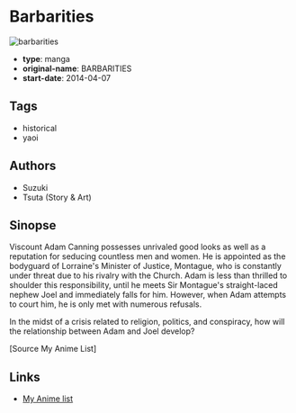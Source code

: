 # Barbarities

![barbarities](https://cdn.myanimelist.net/images/manga/1/158666.jpg)

-   **type**: manga
-   **original-name**: BARBARITIES
-   **start-date**: 2014-04-07

## Tags

-   historical
-   yaoi

## Authors

-   Suzuki
-   Tsuta (Story & Art)

## Sinopse

Viscount Adam Canning possesses unrivaled good looks as well as a reputation for seducing countless men and women. He is appointed as the bodyguard of Lorraine's Minister of Justice, Montague, who is constantly under threat due to his rivalry with the Church. Adam is less than thrilled to shoulder this responsibility, until he meets Sir Montague's straight-laced nephew Joel and immediately falls for him. However, when Adam attempts to court him, he is only met with numerous refusals.

In the midst of a crisis related to religion, politics, and conspiracy, how will the relationship between Adam and Joel develop?

[Source My Anime List]

## Links

-   [My Anime list](https://myanimelist.net/manga/90418/Barbarities)
